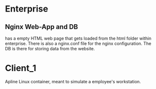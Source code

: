 # Enterprise

## Nginx Web-App and DB
has a empty HTML web page that gets loaded from the html folder within enterprise. There is also a nginx.conf file for the nginx configuration. The DB is there for storing data from the website.

# Client_1 
Apline Linux container, meant to simulate a employee's workstation. 
